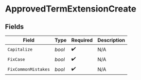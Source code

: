 # ApprovedTermExtensionCreate


## Fields

| Field               | Type                | Required            | Description         |
| ------------------- | ------------------- | ------------------- | ------------------- |
| `Capitalize`        | *bool*              | :heavy_check_mark:  | N/A                 |
| `FixCase`           | *bool*              | :heavy_check_mark:  | N/A                 |
| `FixCommonMistakes` | *bool*              | :heavy_check_mark:  | N/A                 |